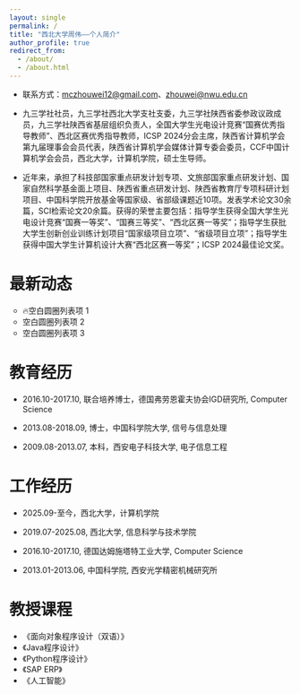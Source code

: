 ```yaml
---
layout: single
permalink: /
title: "西北大学周伟——个人简介"
author_profile: true
redirect_from: 
  - /about/
  - /about.html
---
```


- 联系方式：[mczhouwei12@gmail.com](mailto:mczhouwei12@gmail.com)、[zhouwei@nwu.edu.cn](mailto:zhouwei@nwu.edu.cn)
- 九三学社社员，九三学社西北大学支社支委，九三学社陕西省委参政议政成员，九三学社陕西省基层组织负责人，全国大学生光电设计竞赛“国赛优秀指导教师”、西北区赛优秀指导教师，ICSP 2024分会主席，陕西省计算机学会第九届理事会会员代表，陕西省计算机学会媒体计算专委会委员，CCF中国计算机学会会员，西北大学，计算机学院，硕士生导师。

- 近年来，承担了科技部国家重点研发计划专项、文旅部国家重点研发计划、国家自然科学基金面上项目、陕西省重点研发计划、陕西省教育厅专项科研计划项目、中国科学院开放基金等国家级、省部级课题近10项。发表学术论文30余篇，SCI检索论文20余篇。获得的荣誉主要包括：指导学生获得全国大学生光电设计竞赛“国赛一等奖”、“国赛三等奖”、“西北区赛一等奖”；指导学生获批大学生创新创业训练计划项目“国家级项目立项”、“省级项目立项”；指导学生获得中国大学生计算机设计大赛“西北区赛一等奖”；ICSP 2024最佳论文奖。

最新动态
======
<ul type="circle">
  <li>🔥空白圆圈列表项 1</li>
  <li>空白圆圈列表项 2</li>
  <li>空白圆圈列表项 3</li>
</ul>


教育经历
======
- 2016.10-2017.10, 联合培养博士，德国弗劳恩霍夫协会IGD研究所, Computer Science

- 2013.08-2018.09, 博士，中国科学院大学, 信号与信息处理

- 2009.08-2013.07, 本科，西安电子科技大学, 电子信息工程

工作经历
======
- 2025.09-至今，西北大学，计算机学院

- 2019.07-2025.08, 西北大学, 信息科学与技术学院

- 2016.10-2017.10, 德国达姆施塔特工业大学, Computer Science

- 2013.01-2013.06, 中国科学院, 西安光学精密机械研究所


教授课程
======

- 《面向对象程序设计（双语）》
- 《Java程序设计》
- 《Python程序设计》
- 《SAP ERP》
- 《人工智能》
